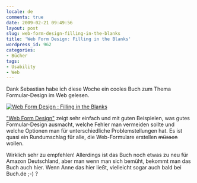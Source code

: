 ```yaml
---
locale: de
comments: true
date: 2009-02-21 09:49:56
layout: post
slug: web-form-design-filling-in-the-blanks
title: 'Web Form Design: Filling in the Blanks'
wordpress_id: 962
categories:
- Bücher
tags:
- Usability
- Web
---
```


Dank Sebastian habe ich diese Woche ein cooles Buch zum Thema Formular-Design
im Web gelesen. 

[![Web Form Design : Filling in the Blanks](http://farm4.static.flickr.com/3553/3297189660_b3a29fa4c1.jpg)](http://www.flickr.com/photos/wannawork/3297189660/)

["Web Form Design"](http://www.lukew.com/resources/web_form_design.asp) zeigt
sehr einfach und mit guten Beispielen, was gutes Formular-Design ausmacht,
welche Fehler man vermeiden sollte und welche Optionen man für unterschiedliche
Problemstellungen hat. Es ist quasi ein Rundumschlag für alle, die
Web-Formulare erstellen <del>müssen</del> wollen. 

Wirklich sehr zu empfehlen! Allerdings ist das Buch noch etwas zu neu für
Amazon Deutschland, aber man wenn man sich bemüht, bekommt man das Buch auch
hier. Wenn Anne das hier ließt, vielleicht sogar auch bald bei Buch.de ;-) ?
